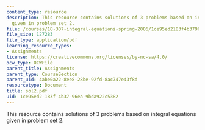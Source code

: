```yaml
---
content_type: resource
description: This resource contains solutions of 3 problems based on integral equations
  given in problem set 2.
file: /courses/18-307-integral-equations-spring-2006/1ce95ed2183f4b3796ea9bda922c5382_sol2.pdf
file_size: 127283
file_type: application/pdf
learning_resource_types:
- Assignments
license: https://creativecommons.org/licenses/by-nc-sa/4.0/
ocw_type: OCWFile
parent_title: Assignments
parent_type: CourseSection
parent_uid: 4abe0a22-8ee8-28be-92fd-8ac747e43f8d
resourcetype: Document
title: sol2.pdf
uid: 1ce95ed2-183f-4b37-96ea-9bda922c5382
---
```

This resource contains solutions of 3 problems based on integral equations given in problem set 2.